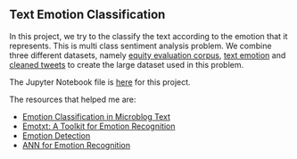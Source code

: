 ## Text Emotion Classification

In this project, we try to the classify the text according to the emotion that it represents. This is multi class sentiment analysis problem. We combine three different datasets, namely [equity evaluation corpus](https://raw.githubusercontent.com/abishekarun/Text-Emotion-Classification/master/Equity-Evaluation-Corpus.csv), [text emotion](https://raw.githubusercontent.com/abishekarun/Text-Emotion-Classification/master/text_emotion.csv) and [cleaned tweets](https://raw.githubusercontent.com/abishekarun/Text-Emotion-Classification/master/tweets_clean.txt) to create the large dataset used in this problem.

The Jupyter Notebook file is [here](https://github.com/abishekarun/Text-Emotion-Classification/blob/master/emotion_classification.ipynb) for this project.

The resources that helped me are:

+ [Emotion Classification in Microblog Text](https://pdfs.semanticscholar.org/c804/78e361ed8f5fd5400fdbd4f6a6f37a2e4b57.pdf)
+ [Emotxt: A Toolkit for Emotion Recognition](https://arxiv.org/ftp/arxiv/papers/1708/1708.03892.pdf)
+ [Emotion Detection](https://www.microsoft.com/developerblog/2015/11/29/emotion-detection-and-recognition-from-text-using-deep-learning/) 
+ [ANN for Emotion Recognition](https://medium.com/data-science-group-iitr/artificial-neural-network-for-text-classification-b7aa5994d985)
